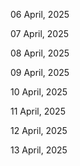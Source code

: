 06 April, 2025

07 April, 2025

08 April, 2025

09 April, 2025

10 April, 2025

11 April, 2025

12 April, 2025

13 April, 2025